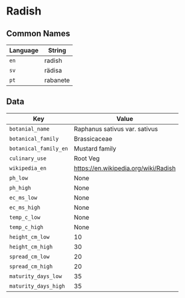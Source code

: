 # Radish

## Common Names

Language|String
-|-
`en`|radish
`sv`|rädisa
`pt`|rabanete


## Data

Key|Value
-|-
`botanial_name`|Raphanus sativus var. sativus
`botanical_family`|Brassicaceae
`botanical_family_en`|Mustard family
`culinary_use`|Root Veg
`wikipedia_en`|https://en.wikipedia.org/wiki/Radish
`ph_low`|None
`ph_high`|None
`ec_ms_low`|None
`ec_ms_high`|None
`temp_c_low`|None
`temp_c_high`|None
`height_cm_low`|10
`height_cm_high`|30
`spread_cm_low`|20
`spread_cm_high`|20
`maturity_days_low`|35
`maturity_days_high`|35


